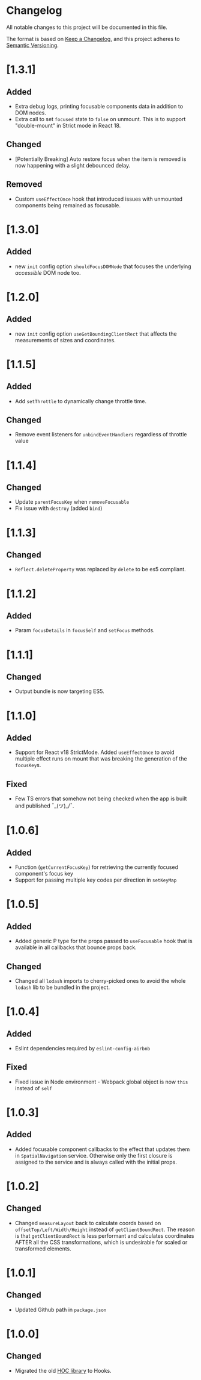 # Changelog
All notable changes to this project will be documented in this file.

The format is based on [Keep a Changelog](https://keepachangelog.com/en/1.0.0/),
and this project adheres to [Semantic Versioning](https://semver.org/spec/v2.0.0.html).

# [1.3.1]
## Added
- Extra debug logs, printing focusable components data in addition to DOM nodes.
- Extra call to set `focused` state to `false` on unmount. This is to support "double-mount" in Strict mode in React 18.

## Changed
- [Potentially Breaking] Auto restore focus when the item is removed is now happening with a slight debounced delay.

## Removed
- Custom `useEffectOnce` hook that introduced issues with unmounted components being remained as focusable.

# [1.3.0]
## Added
- new `init` config option `shouldFocusDOMNode` that focuses the underlying _accessible_ DOM node too.

# [1.2.0]
## Added
- new `init` config option `useGetBoundingClientRect` that affects the measurements of sizes and coordinates.

# [1.1.5]
## Added
- Add `setThrottle` to dynamically change throttle time.

## Changed
- Remove event listeners for `unbindEventHandlers` regardless of throttle value

# [1.1.4]
## Changed
- Update `parentFocusKey` when `removeFocusable`
- Fix issue with `destroy` (added `bind`)

# [1.1.3]
## Changed
- `Reflect.deleteProperty` was replaced by `delete` to be es5 compliant.

# [1.1.2]
## Added
- Param `focusDetails` in `focusSelf` and `setFocus` methods.

# [1.1.1]
## Changed
- Output bundle is now targeting ES5.

# [1.1.0]
## Added
- Support for React v18 StrictMode. Added `useEffectOnce` to avoid multiple effect runs on mount that was breaking the
generation of the `focusKey`s.

## Fixed
- Few TS errors that somehow not being checked when the app is built and published ¯\_(ツ)_/¯.

# [1.0.6]
## Added
- Function (`getCurrentFocusKey`) for retrieving the currently focused component's focus key
- Support for passing multiple key codes per direction in `setKeyMap`

# [1.0.5]
## Added
- Added generic P type for the props passed to `useFocusable` hook that is available in all callbacks that bounce props back.

## Changed
- Changed all `lodash` imports to cherry-picked ones to avoid the whole `lodash` lib to be bundled in the project.

# [1.0.4]
## Added
- Eslint dependencies required by `eslint-config-airbnb`

## Fixed
- Fixed issue in Node environment - Webpack global object is now `this` instead of `self`

# [1.0.3]
## Added
- Added focusable component callbacks to the effect that updates them in `SpatialNavigation` service. Otherwise only
the first closure is assigned to the service and is always called with the initial props.

# [1.0.2]
## Changed
- Changed `measureLayout` back to calculate coords based on `offsetTop/Left/Width/Height` instead of `getClientBoundRect`.
The reason is that `getClientBoundRect` is less performant and calculates coordinates AFTER all the CSS transformations,
which is undesirable for scaled or transformed elements.

# [1.0.1]
## Changed
- Updated Github path in `package.json`

# [1.0.0]
## Changed
- Migrated the old [HOC library](https://github.com/NoriginMedia/react-spatial-navigation) to Hooks.
